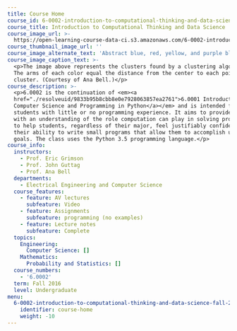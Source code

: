 ```yaml
---
title: Course Home
course_id: 6-0002-introduction-to-computational-thinking-and-data-science-fall-2016
course_title: Introduction to Computational Thinking and Data Science
course_image_url: >-
  https://open-learning-course-data-ci.s3.amazonaws.com/6-0002-introduction-to-computational-thinking-and-data-science-fall-2016/d9b969b1e9e2029d7e9b9e2c9324dde4_6-0002f16.jpg
course_thumbnail_image_url: ''
course_image_alternate_text: 'Abstract blue, red, yellow, and purple block clusters.'
course_image_caption_text: >-
  <p>The image above represents the clusters found by a clustering algorithm.
  The arms of each color equal the distance from the center to each point in the
  cluster. (Courtesy of Ana Bell.)</p>
course_description: >-
  <p>6.0002 is the continuation of <em><a
  href="./resolveuid/9833b95b8cbb8e0e7928063857ea2761">6.0001 Introduction to
  Computer Science and Programming in Python</a></em> and is intended for
  students with little or no programming experience. It aims to provide students
  with an understanding of the role computation can play in solving problems and
  to help students, regardless of their major, feel justifiably confident of
  their ability to write small programs that allow them to accomplish useful
  goals. The class uses the Python 3.5 programming language.</p>
course_info:
  instructors:
    - Prof. Eric Grimson
    - Prof. John Guttag
    - Prof. Ana Bell
  departments:
    - Electrical Engineering and Computer Science
  course_features:
    - feature: AV lectures
      subfeature: Video
    - feature: Assignments
      subfeature: programming (no examples)
    - feature: Lecture notes
      subfeature: Complete
  topics:
    Engineering:
      Computer Science: []
    Mathematics:
      Probability and Statistics: []
  course_numbers:
    - '6.0002'
  term: Fall 2016
  level: Undergraduate
menu:
  6-0002-introduction-to-computational-thinking-and-data-science-fall-2016:
    identifier: course-home
    weight: -10
---
```

